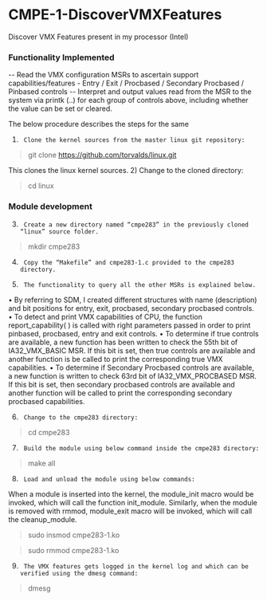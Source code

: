 # CMPE-1-DiscoverVMXFeatures
Discover VMX Features present in my processor (Intel)

### Functionality Implemented
-- Read the VMX configuration MSRs to ascertain support capabilities/features - Entry / Exit / Procbased / Secondary Procbased / Pinbased controls
-- Interpret and output values read from the MSR to the system via printk (..) for each group of controls above, including whether the value can be set or cleared.

The below procedure describes the steps for the same

1)      Clone the kernel sources from the master linux git repository:
> git clone https://github.com/torvalds/linux.git

This clones the linux kernel sources.
2)      Change to the cloned directory:
> cd linux

### Module development
3)      Create a new directory named “cmpe283” in the previously cloned “linux” source folder.
> mkdir cmpe283

4)      Copy the “Makefile” and cmpe283-1.c provided to the cmpe283 directory.

5)      The functionality to query all the other MSRs is explained below.
•       By referring to SDM, I created different structures with name (description) and bit positions for entry, exit, procbased, secondary procbased controls.
•       To detect and print VMX capabilities of CPU, the function report_capability( ) is called with right parameters passed in order to print pinbased, procbased, entry and exit controls.
•   To determine if true controls are available, a new function has been written to check the 55th  bit of IA32_VMX_BASIC MSR. If this bit is set, then true controls are available and another function is be called to print the corresponding true VMX capabilities.
•       To determine if Secondary Procbased controls are available, a new function is written to check 63rd bit of IA32_VMX_PROCBASED MSR. If this bit is set, then secondary procbased controls are available and another function will be called to print the corresponding secondary procbased capabilities.

6)      Change to the cmpe283 directory:
> cd cmpe283

7)      Build the module using below command inside the cmpe283 directory:
> make all

8)      Load and unload the module using below commands:
When a module is inserted into the kernel, the module_init macro would be invoked, which will call the function init_module.
Similarly, when the module is removed with rmmod, module_exit macro will be invoked, which will call the cleanup_module.
> sudo insmod cmpe283-1.ko

> sudo rmmod cmpe283-1.ko

9)      The VMX features gets logged in the kernel log and which can be verified using the dmesg command:
> dmesg
